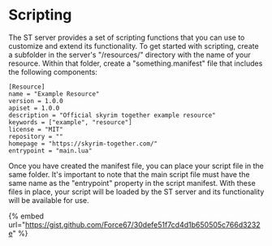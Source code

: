 # Scripting

The ST server provides a set of scripting functions that you can use to customize and extend its functionality. To get started with scripting, create a subfolder in the server's "/resources/" directory with the name of your resource. Within that folder, create a "something.manifest" file that includes the following components:

```
[Resource]
name = "Example Resource"
version = 1.0.0
apiset = 1.0.0
description = "Official skyrim together example resource"
keywords = ["example", "resource"]
license = "MIT"
repository = ""
homepage = "https://skyrim-together.com/"
entrypoint = "main.lua"
```

Once you have created the manifest file, you can place your script file in the same folder. It's important to note that the main script file must have the same name as the "entrypoint" property in the script manifest. With these files in place, your script will be loaded by the ST server and its functionality will be available for use.

{% embed url="https://gist.github.com/Force67/30defe51f7cd4d1b650505c766d3232e" %}
